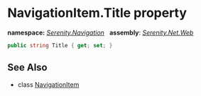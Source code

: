 # NavigationItem.Title property
**namespace:** *[Serenity.Navigation](../../README.md#serenity.navigation-namespace)*   **assembly**: *[Serenity.Net.Web](../../README.md)*

```csharp
public string Title { get; set; }
```

## See Also

* class [NavigationItem](../NavigationItem.md)